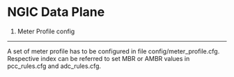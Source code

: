 <!--
SPDX-License-Identifier: Apache-2.0
Copyright(c) 2017 Intel Corporation
-->

NGIC Data Plane
==================

1. Meter Profile config
--------------------------
A set of meter profile has to be configured in file config/meter_profile.cfg.
Respective index can be referred to set MBR or AMBR values in pcc_rules.cfg and adc_rules.cfg.

